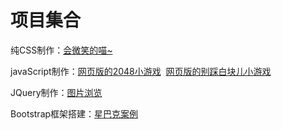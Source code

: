 # 项目集合
<p>纯CSS制作：<a href="https://amberwenhua.github.io/smileCat/" target="_blank">会微笑的喵~</a></p>
<p>javaScript制作：<a href="https://amberwenhua.github.io/2048/" target="_blank">网页版的2048小游戏</a>
  <a href="https://amberwenhua.github.io/dontTapTheWhiteTile/" target="_blank">网页版的别踩白块儿小游戏</a></p>
<p>JQuery制作：<a href="https://amberwenhua.github.io/picBrowse/" target="_blank">图片浏览</a></p>
<p>Bootstrap框架搭建：<a href="https://amberwenhua.github.io/starbucks/" target="_blank">星巴克案例</a></p>

